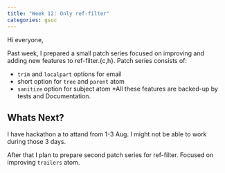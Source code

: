 ```yaml
---
title: "Week 12: Only ref-filter"
categories: gsoc
---
```


Hi everyone,

Past week, I prepared a small patch series focused on improving and adding new features to ref-filter.{c,h}.
Patch series consists of:
- `trim` and `localpart` options for email
- short option for `tree` and `parent` atom
- `sanitize` option for subject atom
*All these features are backed-up by tests and Documentation.

## Whats Next?
I have hackathon a to attand from 1-3 Aug. I might not be able to work during those 3 days.

After that I plan to prepare second patch series for ref-filter. Focused on improving `trailers` atom. 
